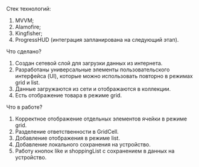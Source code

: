 Стек технологий:
1) MVVM;
2) Alamofire;
3) Kingfisher;
4) ProgressHUD (интеграция запланирована на следующий этап).

Что сделано? 
1) Создан сетевой слой для загрузки данных из интернета.
2) Разработаны универсальные элементы пользовательского интерфейса (UI), которые можно использовать повторно в режимах grid и list.
4) Данные загружаются из сети и отображаются в коллекции.
5) Есть отображение товара в режиме grid.

Что в работе? 
1) Корректное отображение отдельных элементов ячейки в режиме grid.
2) Разделение ответственности в GridCell.
3) Добавление отображения в режиме list.
4) Добавление локального сохранения на устройство.
5) Работу кнопок like и shoppingList с сохранением в данных на устройство.
